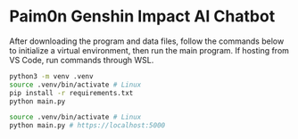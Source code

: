 # Paim0n Genshin Impact AI Chatbot

After downloading the program and data files, follow the commands below to initialize a virtual environment, then run the main program. 
If hosting from VS Code, run commands through WSL. 

```bash
python3 -m venv .venv
source .venv/bin/activate # Linux 
pip install -r requirements.txt
python main.py
```

```bash
source .venv/bin/activate # Linux
python main.py # https://localhost:5000
```
